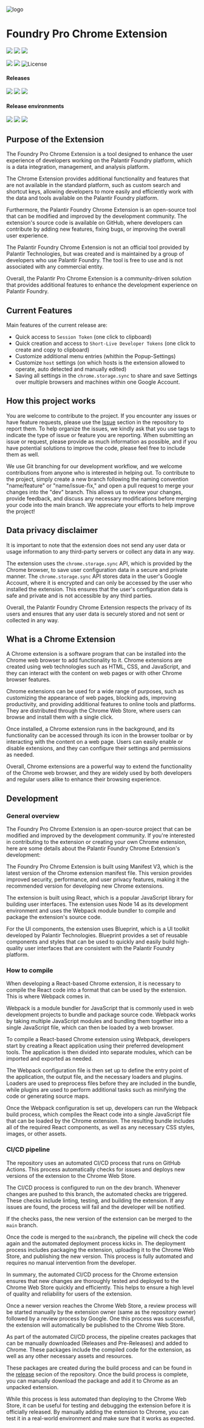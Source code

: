 ![logo](./icon/icon128.png)
# Foundry Pro Chrome Extension

<a href="https://github.com/KochC/Foundry-Pro-Chrome-Extension/actions/workflows/main.yaml"><img src="https://img.shields.io/github/actions/workflow/status/KochC/Foundry-Pro-Chrome-Extension/main.yaml?branch=main&label=main%20build&style=flat-square"></a>
<a href="https://github.com/KochC/Foundry-Pro-Chrome-Extension/actions/workflows/nightly.yaml"><img src="https://img.shields.io/github/actions/workflow/status/KochC/Foundry-Pro-Chrome-Extension/nightly.yaml?branch=nightly&label=nightly%20build&style=flat-square"></a>
<a href="https://github.com/KochC/Foundry-Pro-Chrome-Extension/actions/workflows/dev.yaml"><img src="https://img.shields.io/github/actions/workflow/status/KochC/Foundry-Pro-Chrome-Extension/dev.yaml?branch=dev&label=dev%20build&style=flat-square"></a>

<a href="https://github.com/KochC/Foundry-Pro-Chrome-Extension/issues"><img src="https://img.shields.io/github/issues/KochC/Foundry-Pro-Chrome-Extension?color=important&style=flat-square"/></a>
  <a href="https://github.com/KochC/Foundry-Pro-Chrome-Extension/pulls"><img src="https://img.shields.io/github/issues-pr/KochC/Foundry-Pro-Chrome-Extension?color=blueviolet&style=flat-square"/></a>
![License](https://img.shields.io/github/license/KochC/Foundry-Pro-Chrome-Extension?style=flat-square)

#### Releases
<a target="_blank" href="https://chrome.google.com/webstore/detail/foundry-pro/anjiaghdipilddabdekbchcgenjmofan?hl=en&authuser=0"><img src="https://img.shields.io/chrome-web-store/v/anjiaghdipilddabdekbchcgenjmofan?label=Chrome%20Web%20Store%20Stable&style=flat-square"></a>
<a target="_blank" href="https://chrome.google.com/webstore/detail/foundry-pro/anjiaghdipilddabdekbchcgenjmofan?hl=en&authuser=0"><img src="https://img.shields.io/chrome-web-store/v/fpfaholcjdlanlobdhjiciebiaipgldg?label=Chrome%20Web%20Store%20Nightly&style=flat-square"></a>
<a href="https://github.com/KochC/Foundry-Pro-Chrome-Extension/releases"><img src="https://img.shields.io/github/v/release/KochC/Foundry-Pro-Chrome-Extension?label=Packaged%20Release&style=flat-square"></a>

#### Release environments
<a><img src="https://img.shields.io/github/deployments/KochC/Foundry-Pro-Chrome-Extension/production?label=Production%20Environment&style=flat-square"></a>
<a><img src="https://img.shields.io/github/deployments/KochC/Foundry-Pro-Chrome-Extension/nightly?label=Nightly%20Environment&style=flat-square"></a>
<a><img src="https://img.shields.io/github/deployments/KochC/Foundry-Pro-Chrome-Extension/dev?label=Dev%20Environment&style=flat-square"></a>

## Purpose of the Extension
The Foundry Pro Chrome Extension is a tool designed to enhance the user experience of developers working on the Palantir Foundry platform, which is a data integration, management, and analysis platform.

The Chrome Extension provides additional functionality and features that are not available in the standard platform, such as custom search and shortcut keys, allowing developers to more easily and efficiently work with the data and tools available on the Palantir Foundry platform.

Furthermore, the Palantir Foundry Chrome Extension is an open-source tool that can be modified and improved by the development community. The extension's source code is available on GitHub, where developers can contribute by adding new features, fixing bugs, or improving the overall user experience.

The Palantir Foundry Chrome Extension is not an official tool provided by Palantir Technologies, but was created and is maintained by a group of developers who use Palantir Foundry. The tool is free to use and is not associated with any commercial entity.

Overall, the Palantir Pro Chrome Extension is a community-driven solution that provides additional features to enhance the development experience on Palantir Foundry.

## Current Features
Main features of the current release are:
- Quick access to `Session Token` (one click to clipboard)
- Quick creation and access to `Short-Live Developer Tokens` (one click to create and copy to clipboard)
- Customize additional menu entries (whithin the Popup-Settings)
- Customize `host` settings (on which hosts is the extension allowed to operate, auto detected and manually edited)
- Saving all settings in the `chrome.storage.sync` to share and save Settings over multiple browsers and machines within one Google Account.

## How this project works
You are welcome to contribute to the project. If you encounter any issues or have feature requests, please use the [Issue](https://github.com/KochC/Foundry-Pro-Chrome-Extension/issues) section in the repository to report them. To help organize the issues, we kindly ask that you use tags to indicate the type of issue or feature you are reporting. When submitting an issue or request, please provide as much information as possible, and if you have potential solutions to improve the code, please feel free to include them as well.

We use Git branching for our development workflow, and we welcome contributions from anyone who is interested in helping out. To contribute to the project, simply create a new branch following the naming convention "name/feature" or "name/issue-fix," and open a pull request to merge your changes into the "dev" branch. This allows us to review your changes, provide feedback, and discuss any necessary modifications before merging your code into the main branch. We appreciate your efforts to help improve the project!

## Data privacy disclaimer
It is important to note that the extension does not send any user data or usage information to any third-party servers or collect any data in any way.

The extension uses the `chrome.storage.sync` API, which is provided by the Chrome browser, to save user configuration data in a secure and private manner. The `chrome.storage.sync` API stores data in the user's Google Account, where it is encrypted and can only be accessed by the user who installed the extension. This ensures that the user's configuration data is safe and private and is not accessible by any third parties.

Overall, the Palantir Foundry Chrome Extension respects the privacy of its users and ensures that any user data is securely stored and not sent or collected in any way.

## What is a Chrome Extension
A Chrome extension is a software program that can be installed into the Chrome web browser to add functionality to it. Chrome extensions are created using web technologies such as HTML, CSS, and JavaScript, and they can interact with the content on web pages or with other Chrome browser features.

Chrome extensions can be used for a wide range of purposes, such as customizing the appearance of web pages, blocking ads, improving productivity, and providing additional features to online tools and platforms. They are distributed through the Chrome Web Store, where users can browse and install them with a single click.

Once installed, a Chrome extension runs in the background, and its functionality can be accessed through its icon in the browser toolbar or by interacting with the content on a web page. Users can easily enable or disable extensions, and they can configure their settings and permissions as needed.

Overall, Chrome extensions are a powerful way to extend the functionality of the Chrome web browser, and they are widely used by both developers and regular users alike to enhance their browsing experience.

## Development
### General overview
The Foundry Pro Chrome Extension is an open-source project that can be modified and improved by the development community. If you're interested in contributing to the extension or creating your own Chrome extension, here are some details about the Palantir Foundry Chrome Extension's development:

The Foundry Pro Chrome Extension is built using Manifest V3, which is the latest version of the Chrome extension manifest file. This version provides improved security, performance, and user privacy features, making it the recommended version for developing new Chrome extensions.

The extension is built using React, which is a popular JavaScript library for building user interfaces. The extension uses Node 14 as its development environment and uses the Webpack module bundler to compile and package the extension's source code.

For the UI components, the extension uses Blueprint, which is a UI toolkit developed by Palantir Technologies. Blueprint provides a set of reusable components and styles that can be used to quickly and easily build high-quality user interfaces that are consistent with the Palantir Foundry platform.

### How to compile
When developing a React-based Chrome extension, it is necessary to compile the React code into a format that can be used by the extension. This is where Webpack comes in.

Webpack is a module bundler for JavaScript that is commonly used in web development projects to bundle and package source code. Webpack works by taking multiple JavaScript modules and bundling them together into a single JavaScript file, which can then be loaded by a web browser.

To compile a React-based Chrome extension using Webpack, developers start by creating a React application using their preferred development tools. The application is then divided into separate modules, which can be imported and exported as needed.

The Webpack configuration file is then set up to define the entry point of the application, the output file, and the necessary loaders and plugins. Loaders are used to preprocess files before they are included in the bundle, while plugins are used to perform additional tasks such as minifying the code or generating source maps.

Once the Webpack configuration is set up, developers can run the Webpack build process, which compiles the React code into a single JavaScript file that can be loaded by the Chrome extension. The resulting bundle includes all of the required React components, as well as any necessary CSS styles, images, or other assets.

### CI/CD pipeline
The repository uses an automated CI/CD process that runs on GitHub Actions. This process automatically checks for issues and deploys new versions of the extension to the Chrome Web Store.

The CI/CD process is configured to run on the dev branch. Whenever changes are pushed to this branch, the automated checks are triggered. These checks include linting, testing, and building the extension. If any issues are found, the process will fail and the developer will be notified.

If the checks pass, the new version of the extension can be merged to the `main` branch.

Once the code is merged to the `main`branch, the pipeline will check the code again and the automated deployment process kicks in.
The deployment process includes packaging the extension, uploading it to the Chrome Web Store, and publishing the new version. This process is fully automated and requires no manual intervention from the developer.

In summary, the automated CI/CD process for the Chrome extension ensures that new changes are thoroughly tested and deployed to the Chrome Web Store quickly and efficiently. This helps to ensure a high level of quality and reliability for users of the extension.

Once a newer version reaches the Chrome Web Store, a review process will be started manually by the extension owner (same as the repository owner) followed by a review process by Google. One this process was successfull, the extension will automatically be published to the Chrome Web Store.

As part of the automated CI/CD process, the pipeline creates packages that can be manually downloaded (Releases and Pre-Releases) and added to Chrome. These packages include the compiled code for the extension, as well as any other necessary assets and resources.

These packages are created during the build process and can be found in the [release](https://github.com/KochC/Foundry-Pro-Chrome-Extension/releases) secion of the repository. Once the build process is complete, you can manually download the package and add it to Chrome as an unpacked extension.

While this process is less automated than deploying to the Chrome Web Store, it can be useful for testing and debugging the extension before it is officially released. By manually adding the extension to Chrome, you can test it in a real-world environment and make sure that it works as expected.
